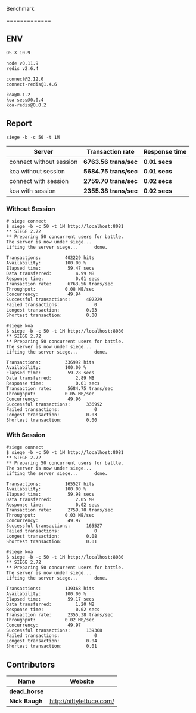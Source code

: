 Benchmark

=============


## ENV

```
OS X 10.9

node v0.11.9
redis v2.6.4

connect@2.12.0
connect-redis@1.4.6

koa@0.1.2
koa-sess@0.0.4
koa-redis@0.0.2
```


## Report

```
siege -b -c 50 -t 1M 
```

| Server                  | Transaction rate      | Response time |
| ----------------------- | --------------------- | ------------- |
| connect without session | **6763.56 trans/sec** | **0.01 secs** |
| koa without session     | **5684.75 trans/sec** | **0.01 secs** |
| connect with session    | **2759.70 trans/sec** | **0.02 secs** |
| koa with session        | **2355.38 trans/sec** | **0.02 secs** |

### Without Session

```
# siege connect
$ siege -b -c 50 -t 1M http://localhost:8081
** SIEGE 2.72
** Preparing 50 concurrent users for battle.
The server is now under siege...
Lifting the server siege...      done.

Transactions:         402229 hits
Availability:         100.00 %
Elapsed time:          59.47 secs
Data transferred:         4.99 MB
Response time:            0.01 secs
Transaction rate:      6763.56 trans/sec
Throughput:           0.08 MB/sec
Concurrency:           49.94
Successful transactions:      402229
Failed transactions:             0
Longest transaction:          0.03
Shortest transaction:         0.00
 
#siege koa
$ siege -b -c 50 -t 1M http://localhost:8080
** SIEGE 2.72
** Preparing 50 concurrent users for battle.
The server is now under siege...
Lifting the server siege...      done.

Transactions:         336992 hits
Availability:         100.00 %
Elapsed time:          59.28 secs
Data transferred:         2.89 MB
Response time:            0.01 secs
Transaction rate:      5684.75 trans/sec
Throughput:           0.05 MB/sec
Concurrency:           49.96
Successful transactions:      336992
Failed transactions:             0
Longest transaction:          0.03
Shortest transaction:         0.00
```

### With Session

```
#siege connect
$ siege -b -c 50 -t 1M http://localhost:8081
** SIEGE 2.72
** Preparing 50 concurrent users for battle.
The server is now under siege...
Lifting the server siege...      done.

Transactions:         165527 hits
Availability:         100.00 %
Elapsed time:          59.98 secs
Data transferred:         2.05 MB
Response time:            0.02 secs
Transaction rate:      2759.70 trans/sec
Throughput:           0.03 MB/sec
Concurrency:           49.97
Successful transactions:      165527
Failed transactions:             0
Longest transaction:          0.08
Shortest transaction:         0.01

#siege koa
$ siege -b -c 50 -t 1M http://localhost:8080
** SIEGE 2.72
** Preparing 50 concurrent users for battle.
The server is now under siege...
Lifting the server siege...      done.

Transactions:         139368 hits
Availability:         100.00 %
Elapsed time:          59.17 secs
Data transferred:         1.20 MB
Response time:            0.02 secs
Transaction rate:      2355.38 trans/sec
Throughput:           0.02 MB/sec
Concurrency:           49.97
Successful transactions:      139368
Failed transactions:             0
Longest transaction:          0.04
Shortest transaction:         0.01
```


## Contributors

| Name           | Website                    |
| -------------- | -------------------------- |
| **dead_horse** |                            |
| **Nick Baugh** | <http://niftylettuce.com/> |
